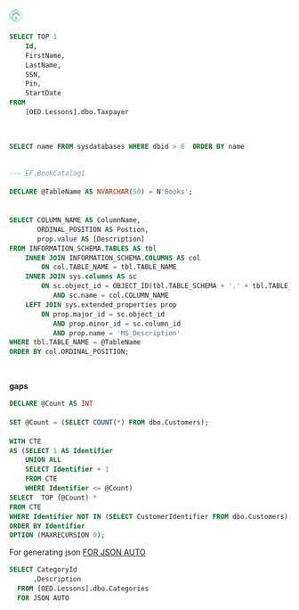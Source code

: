 
[![](assets/home-ec.png)](index.md)

```sql
SELECT TOP 1
    Id,
    FirstName,
    LastName,
    SSN,
    Pin,
    StartDate
FROM
    [OED.Lessons].dbo.Taxpayer
```

<br>

```sql
SELECT name FROM sysdatabases WHERE dbid > 6  ORDER BY name
```

```sql

--- EF.BookCatalog1

DECLARE @TableName AS NVARCHAR(50) = N'Books';


SELECT COLUMN_NAME AS ColumnName,
       ORDINAL_POSITION AS Postion,
       prop.value AS [Description]
FROM INFORMATION_SCHEMA.TABLES AS tbl
    INNER JOIN INFORMATION_SCHEMA.COLUMNS AS col
        ON col.TABLE_NAME = tbl.TABLE_NAME
    INNER JOIN sys.columns AS sc
        ON sc.object_id = OBJECT_ID(tbl.TABLE_SCHEMA + '.' + tbl.TABLE_NAME)
           AND sc.name = col.COLUMN_NAME
    LEFT JOIN sys.extended_properties prop
        ON prop.major_id = sc.object_id
           AND prop.minor_id = sc.column_id
           AND prop.name = 'MS_Description'
WHERE tbl.TABLE_NAME = @TableName
ORDER BY col.ORDINAL_POSITION;

```

</br>

**gaps**

```sql
DECLARE @Count AS INT 

SET @Count = (SELECT COUNT(*) FROM dbo.Customers);

WITH CTE
AS (SELECT 1 AS Identifier
    UNION ALL
    SELECT Identifier + 1
    FROM CTE
    WHERE Identifier <= @Count)
SELECT  TOP (@Count) *
FROM CTE
WHERE Identifier NOT IN (SELECT CustomerIdentifier FROM dbo.Customers)
ORDER BY Identifier
OPTION (MAXRECURSION 0);
```


For generating json [FOR JSON AUTO](https://docs.microsoft.com/en-us/sql/relational-databases/json/format-json-output-automatically-with-auto-mode-sql-server?view=sql-server-ver16)

```sql
SELECT CategoryId
      ,Description
  FROM [OED.Lessons].dbo.Categories
  FOR JSON AUTO
```